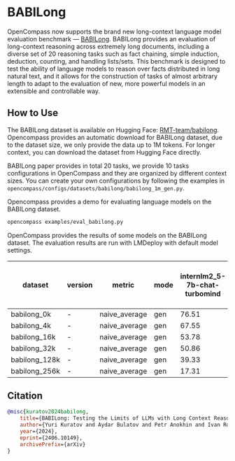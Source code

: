 # BABILong
OpenCompass now supports the brand new long-context language model evaluation benchmark — [BABILong](https://arxiv.org/pdf/2406.10149). BABILong provides an evaluation of long-context reasoning across extremely long documents, including a diverse set of 20 reasoning tasks such as fact chaining, simple induction, deduction, counting, and handling lists/sets. This benchmark is designed to test the ability of language models to reason over facts distributed in long natural text, and it allows for the construction of tasks of almost arbitrary length to adapt to the evaluation of new, more powerful models in an extensible and controllable way.



## How to Use
The BABILong dataset is available on Hugging Face: [RMT-team/babilong](https://huggingface.co/datasets/RMT-team/babilong). Opencompass provides an automatic download for BABILong dataset, due to the dataset size, we only provide the data up to 1M tokens. For longer context, you can download the dataset from Hugging Face directly.

BABILong paper provides in total 20 tasks, we provide 10 tasks configurations in OpenCompass and they are organized by different context sizes. You can create your own configurations by following the examples in `opencompass/configs/datasets/babilong/babilong_1m_gen.py`.

Opencompass provides a demo for evaluating language models on the BABILong dataset.

```bash
opencompass examples/eval_babilong.py
```
OpenCompass provides the results of some models on the BABILong dataset. The evaluation results are run with LMDeploy with default model settings.

| dataset | version | metric | mode | internlm2_5-7b-chat-turbomind | qwen2.5-7b-instruct-turbomind | llama-3_1-8b-instruct-turbomind | ministral-8B-instruct-2410-turbomind |
|----- | ----- | ----- | ----- | ----- | ----- | ----- | -----|
| babilong_0k | - | naive_average | gen | 76.51 | 80.25 | 76.44 | 76.40 |
| babilong_4k | - | naive_average | gen | 67.55 | 70.35 | 67.41 | 67.92 |
| babilong_16k | - | naive_average | gen | 53.78 | 65.83 | 60.26 | 56.58 |
| babilong_32k | - | naive_average | gen | 50.86 | 62.66 | 59.56 | 53.52 |
| babilong_128k | - | naive_average | gen | 39.33 | 27.79 | 52.01 | 3.20 |
| babilong_256k | - | naive_average | gen | 17.31 | 7.30 | 23.35 | 9.50 |

## Citation

```bibtex
@misc{kuratov2024babilong,
    title={BABILong: Testing the Limits of LLMs with Long Context Reasoning-in-a-Haystack}, 
    author={Yuri Kuratov and Aydar Bulatov and Petr Anokhin and Ivan Rodkin and Dmitry Sorokin and Artyom Sorokin and Mikhail Burtsev},
    year={2024},
    eprint={2406.10149},
    archivePrefix={arXiv}
}
```